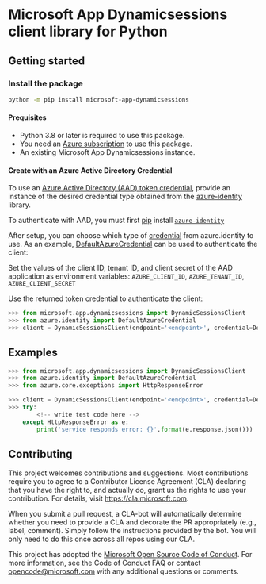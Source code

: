 # Microsoft App Dynamicsessions client library for Python
<!-- write necessary description of service -->

## Getting started

### Install the package

```bash
python -m pip install microsoft-app-dynamicsessions
```

#### Prequisites

- Python 3.8 or later is required to use this package.
- You need an [Azure subscription][azure_sub] to use this package.
- An existing Microsoft App Dynamicsessions instance.

#### Create with an Azure Active Directory Credential
To use an [Azure Active Directory (AAD) token credential][authenticate_with_token],
provide an instance of the desired credential type obtained from the
[azure-identity][azure_identity_credentials] library.

To authenticate with AAD, you must first [pip][pip] install [`azure-identity`][azure_identity_pip]

After setup, you can choose which type of [credential][azure_identity_credentials] from azure.identity to use.
As an example, [DefaultAzureCredential][default_azure_credential] can be used to authenticate the client:

Set the values of the client ID, tenant ID, and client secret of the AAD application as environment variables:
`AZURE_CLIENT_ID`, `AZURE_TENANT_ID`, `AZURE_CLIENT_SECRET`

Use the returned token credential to authenticate the client:

```python
>>> from microsoft.app.dynamicsessions import DynamicSessionsClient
>>> from azure.identity import DefaultAzureCredential
>>> client = DynamicSessionsClient(endpoint='<endpoint>', credential=DefaultAzureCredential())
```

## Examples

```python
>>> from microsoft.app.dynamicsessions import DynamicSessionsClient
>>> from azure.identity import DefaultAzureCredential
>>> from azure.core.exceptions import HttpResponseError

>>> client = DynamicSessionsClient(endpoint='<endpoint>', credential=DefaultAzureCredential())
>>> try:
        <!-- write test code here -->
    except HttpResponseError as e:
        print('service responds error: {}'.format(e.response.json()))

```

## Contributing

This project welcomes contributions and suggestions. Most contributions require
you to agree to a Contributor License Agreement (CLA) declaring that you have
the right to, and actually do, grant us the rights to use your contribution.
For details, visit https://cla.microsoft.com.

When you submit a pull request, a CLA-bot will automatically determine whether
you need to provide a CLA and decorate the PR appropriately (e.g., label,
comment). Simply follow the instructions provided by the bot. You will only
need to do this once across all repos using our CLA.

This project has adopted the
[Microsoft Open Source Code of Conduct][code_of_conduct]. For more information,
see the Code of Conduct FAQ or contact opencode@microsoft.com with any
additional questions or comments.

<!-- LINKS -->
[code_of_conduct]: https://opensource.microsoft.com/codeofconduct/
[authenticate_with_token]: https://docs.microsoft.com/azure/cognitive-services/authentication?tabs=powershell#authenticate-with-an-authentication-token
[azure_identity_credentials]: https://github.com/Azure/azure-sdk-for-python/tree/main/sdk/identity/azure-identity#credentials
[azure_identity_pip]: https://pypi.org/project/azure-identity/
[default_azure_credential]: https://github.com/Azure/azure-sdk-for-python/tree/main/sdk/identity/azure-identity#defaultazurecredential
[pip]: https://pypi.org/project/pip/
[azure_sub]: https://azure.microsoft.com/free/
